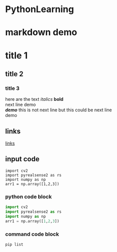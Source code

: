 # PythonLearning

# markdown demo
# title 1
## title 2
### title 3

here are the text *italics* **bold** 
<br> 
next line demo 
<br> 
***demo***
this is not next line
but this could be next line <br>
demo

## links 
[links](https://www.baidu.com/)

## input code

```
import cv2
import pyrealsense2 as rs
import numpy as np
arr1 = np.array([1,2,3])
```

### python code block
```python
import cv2
import pyrealsense2 as rs
import numpy as np
arr1 = np.array([1,2,3])
```
### command code block
```command
pip list
```
